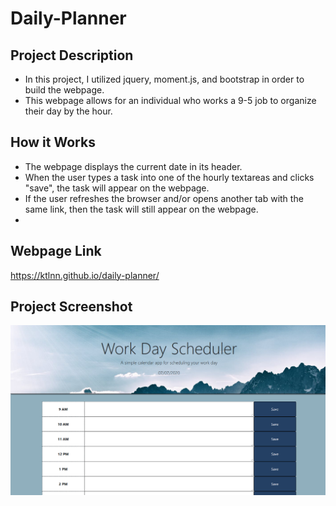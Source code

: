 # Daily-Planner

## Project Description
- In this project, I utilized jquery, moment.js, and bootstrap in order to build the webpage. 
- This webpage allows for an individual who works a 9-5 job to organize their day by the hour. 

## How it Works 
- The webpage displays the current date in its header.
- When the user types a task into one of the hourly textareas and clicks "save", the task will appear on the webpage.
- If the user refreshes the browser and/or opens another tab with the same link, then the task will still appear on the webpage. 
- 

## Webpage Link
https://ktlnn.github.io/daily-planner/ 

## Project Screenshot
![daily-planner-screenshot](assets/images/daily-planner-screenshot.png)
